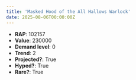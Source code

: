 ```yaml
---
title: 'Masked Hood of the All Hallows Warlock'
date: 2025-08-06T00:00:00Z
---
```

- **RAP**: 102157
- **Value**: 230000
- **Demand level**: 0
- **Trend**: 2
- **Projected?**: True
- **Hyped?**: True
- **Rare?**: True
